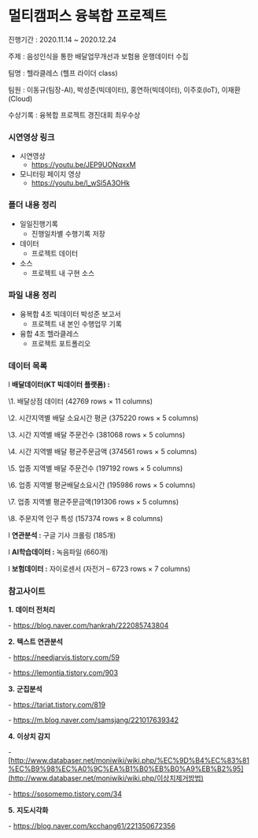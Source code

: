 # 멀티캠퍼스 융복합 프로젝트

진행기간 : 2020.11.14 ~ 2020.12.24

주제 : 음성인식을 통한 배달업무개선과 보험용 운행데이터 수집

팀명 : 헬라클레스 (헬프 라이더 class)

팀원 : 이동규(팀장-AI), 박성준(빅데이터), 홍연하(빅데이터), 이주호(IoT), 이재환(Cloud)

수상기록 : 융복합 프로젝트 경진대회 최우수상



### 시연영상 링크

- 시연영상
  - https://youtu.be/JEP9UONqxxM 
- 모니터링 페이지 영상
  - https://youtu.be/l_wSl5A3OHk





### 폴더 내용 정리

- 일일진행기록
  - 진행일차별 수행기록 저장
- 데이터
  - 프로젝트 데이터
- 소스
  - 프로젝트 내 구현 소스



### 파일 내용 정리

- 융복합 4조 빅데이터 박성준 보고서
  - 프로젝트 내 본인 수행업무 기록
- 융합 4조 헬라클레스
  - 프로젝트 포트폴리오





### **데이터 목록**

l **배달데이터(KT 빅데이터 플랫폼) :** 

\1.   배달상점 데이터 (42769 rows × 11 columns)

\2.   시간지역별 배달 소요시간 평균 (375220 rows × 5 columns)

\3.   시간 지역별 배달 주문건수 (381068 rows × 5 columns)

\4.   시간 지역별 배달 평균주문금액 (374561 rows × 5 columns)

\5.   업종 지역별 배달 주문건수 (197192 rows × 5 columns)

\6.   업종 지역별 평균배달소요시간 (195986 rows × 5 columns)

\7.   업종 지역별 평균주문금액(191306 rows × 5 columns)

\8.   주문지역 인구 특성 (157374 rows × 8 columns)

l **연관분석 :** 구글 기사 크롤링 (185개)

l **AI학습데이터 :** 녹음파일 (660개)

l **보험데이터 :** 자이로센서 (자전거 – 6723 rows × 7 columns)

 

### **참고사이트**

**1.**  **데이터 전처리**

\-   https://blog.naver.com/hankrah/222085743804 

**2.**  **텍스트 연관분석**

\-   https://needjarvis.tistory.com/59 

\-   https://lemontia.tistory.com/903 

**3.**  **군집분석**

\-   https://tariat.tistory.com/819 

\-   https://m.blog.naver.com/samsjang/221017639342

**4.**  **이상치 감지**

\-  [http://www.databaser.net/moniwiki/wiki.php/%EC%9D%B4%EC%83%81%EC%B9%98%EC%A0%9C%EA%B1%B0%EB%B0%A9%EB%B2%95](http://www.databaser.net/moniwiki/wiki.php/이상치제거방법)

\-   https://sosomemo.tistory.com/34 

**5.**  **지도시각화**

\-   https://blog.naver.com/kcchang61/221350672356
